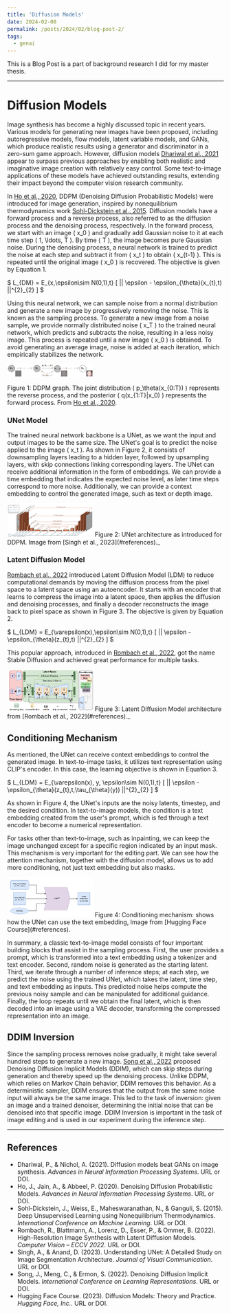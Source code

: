 ```yaml
---
title: 'Diffusion Models'
date: 2024-02-08
permalink: /posts/2024/02/blog-post-2/
tags:
  - genai
---
```


This is a Blog Post is a part of background research I did for my master thesis.

--- 

# Diffusion Models

Image synthesis has become a highly discussed topic in recent years. 
Various models for generating new images have been proposed, including 
autoregressive models, flow models, latent variable models, and GANs, 
which produce realistic results using a generator and discriminator in 
a zero-sum game approach. However, diffusion models 
[Dhariwal et al., 2021](#references) appear to surpass previous approaches 
by enabling both realistic and imaginative image creation with relatively 
easy control. Some text-to-image applications of these models have achieved 
outstanding results, extending their impact beyond the computer vision 
research community.

In [Ho et al., 2020](#references), DDPM (Denoising Diffusion Probabilistic 
Models) were introduced for image generation, inspired by nonequilibrium 
thermodynamics work [Sohl-Dickstein et al., 2015](#references). 
Diffusion models have a forward process and a reverse process, also referred 
to as the diffusion process and the denoising process, respectively. In the 
forward process, we start with an image \( x_0 \) and gradually add Gaussian 
noise to it at each time step \( 1, \ldots, T \). By time \( T \), the image 
becomes pure Gaussian noise. During the denoising process, a neural network 
is trained to predict the noise at each step and subtract it from \( x_t \) 
to obtain \( x_{t-1} \). This is repeated until the original image \( x_0 \) 
is recovered. The objective is given by Equation 1.

$
L_{DM} = E_{x,\epsilon\sim N(0,1),t} [ || \epsilon - \epsilon_{\theta}(x_{t},t) ||^{2}_{2} ]
$

Using this neural network, we can sample noise from a normal distribution 
and generate a new image by progressively removing the noise. This is known 
as the sampling process. To generate a new image from a noise sample, we 
provide normally distributed noise \( x_T \) to the trained neural network, 
which predicts and subtracts the noise, resulting in a less noisy image. 
This process is repeated until a new image \( x_0 \) is obtained. To avoid 
generating an average image, noise is added at each iteration, which 
empirically stabilizes the network.

<img src="/images/thesis/images/Denoising_Diffusion_Probabilistic_Models_graph.png" alt="drawing" width="200"/>

Figure 1: DDPM graph. The joint distribution \( p_\theta(x_{0:T}) \) represents 
the reverse process, and the posterior \( q(x_{1:T}|x_0) \) represents the forward 
process. From [Ho et al., 2020](#references).

### UNet Model

The trained neural network backbone is a UNet, as we want the input and output 
images to be the same size. The UNet's goal is to predict the noise applied to 
the image \( x_t \). As shown in Figure 2, it consists of downsampling layers 
leading to a hidden layer, followed by upsampling layers, with skip connections 
linking corresponding layers. The UNet can receive additional information in the 
form of embeddings. We can provide a time embedding that indicates the expected 
noise level, as later time steps correspond to more noise. Additionally, we can 
provide a context embedding to control the generated image, such as text or 
depth image.

<img src="/images/thesis/images/unet.png" alt="drawing" width="200"/>
Figure 2: UNet architecture as introduced for DDPM. Image from [Singh et al., 2023](#references)._

### Latent Diffusion Model

[Rombach et al., 2022](#references) introduced Latent Diffusion Model (LDM) 
to reduce computational demands by moving the diffusion process from the pixel 
space to a latent space using an autoencoder. It starts with an encoder that 
learns to compress the image into a latent space, then applies the diffusion 
and denoising processes, and finally a decoder reconstructs the image back to 
pixel space as shown in Figure 3. The objective is given by Equation 2.

$
L_{LDM} = E_{\varepsilon(x),\epsilon\sim N(0,1),t} [ || \epsilon - \epsilon_{\theta}(z_{t},t) ||^{2}_{2} ]
$

This popular approach, introduced in [Rombach et al., 2022](#references), 
got the name Stable Diffusion and achieved great performance for multiple tasks.

<img src="/images/thesis/images/stable_diffusion_archi.png" alt="drawing" width="200"/>
Figure 3: Latent Diffusion Model architecture from [Rombach et al., 2022](#references)._

## Conditioning Mechanism

As mentioned, the UNet can receive context embeddings to control the generated 
image. In text-to-image tasks, it utilizes text representation using CLIP's 
encoder. In this case, the learning objective is shown in Equation 3.

$
L_{LDM} = E_{\varepsilon(x), y, \epsilon\sim N(0,1),t} [ || \epsilon - \epsilon_{\theta}(z_{t},t,\tau_{\theta}(y)) ||^{2}_{2} ]
$

As shown in Figure 4, the UNet's inputs are the noisy latents, timestep, and the 
desired condition. In text-to-image models, the condition is a text embedding 
created from the user's prompt, which is fed through a text encoder to become 
a numerical representation.

For tasks other than text-to-image, such as inpainting, we can keep the image 
unchanged except for a specific region indicated by an input mask. This mechanism 
is very important for the editing part. We can see how the attention mechanism, 
together with the diffusion model, allows us to add more conditioning, not just 
text embedding but also masks.

<img src="/images/thesis/images/text_conditioned.png" alt="drawing" width="200"/>
Figure 4: Conditioning mechanism: shows how the UNet can use the text embedding, Image from [Hugging Face Course](#references).

In summary, a classic text-to-image model consists of four important building 
blocks that assist in the sampling process. First, the user provides a prompt, 
which is transformed into a text embedding using a tokenizer and text encoder. 
Second, random noise is generated as the starting latent. Third, we iterate 
through a number of inference steps; at each step, we predict the noise using 
the trained UNet, which takes the latent, time step, and text embedding as inputs. 
This predicted noise helps compute the previous noisy sample and can be 
manipulated for additional guidance. Finally, the loop repeats until we obtain 
the final latent, which is then decoded into an image using a VAE decoder, 
transforming the compressed representation into an image.

## DDIM Inversion

Since the sampling process removes noise gradually, it might take several hundred 
steps to generate a new image. [Song et al., 2022](#references) proposed Denoising 
Diffusion Implicit Models (DDIM), which can skip steps during generation and thereby 
speed up the denoising process. Unlike DDPM, which relies on Markov Chain behavior, 
DDIM removes this behavior. As a deterministic sampler, DDIM ensures that the output 
from the same noise input will always be the same image. This led to the task of 
inversion: given an image and a trained denoiser, determining the initial noise that 
can be denoised into that specific image. DDIM Inversion is important in the task of 
image editing and is used in our experiment during the inference step.

---

## References

- <a name="dhariwal2021"></a> Dhariwal, P., & Nichol, A. (2021). Diffusion models beat GANs on image synthesis. *Advances in Neural Information Processing Systems*. URL or DOI.
- <a name="ho2020"></a> Ho, J., Jain, A., & Abbeel, P. (2020). Denoising Diffusion Probabilistic Models. *Advances in Neural Information Processing Systems*. URL or DOI.
- <a name="sohldickstein2015"></a> Sohl-Dickstein, J., Weiss, E., Maheswaranathan, N., & Ganguli, S. (2015). Deep Unsupervised Learning using Nonequilibrium Thermodynamics. *International Conference on Machine Learning*. URL or DOI.
- <a name="rombach2022"></a> Rombach, R., Blattmann, A., Lorenz, D., Esser, P., & Ommer, B. (2022). High-Resolution Image Synthesis with Latent Diffusion Models. *Computer Vision – ECCV 2022*. URL or DOI.
- <a name="singh2023"></a> Singh, A., & Anand, D. (2023). Understanding UNet: A Detailed Study on Image Segmentation Architecture. *Journal of Visual Communication*. URL or DOI.
- <a name="song2022"></a> Song, J., Meng, C., & Ermon, S. (2022). Denoising Diffusion Implicit Models. *International Conference on Learning Representations*. URL or DOI.
- <a name="huggingfacecourse"></a> Hugging Face Course. (2023). Diffusion Models: Theory and Practice. *Hugging Face, Inc.*. URL or DOI.
